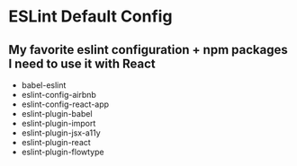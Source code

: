# ESLint Default Config

## My favorite eslint configuration + npm packages I need to use it with React

- babel-eslint
- eslint-config-airbnb
- eslint-config-react-app
- eslint-plugin-babel
- eslint-plugin-import
- eslint-plugin-jsx-a11y
- eslint-plugin-react
- eslint-plugin-flowtype
